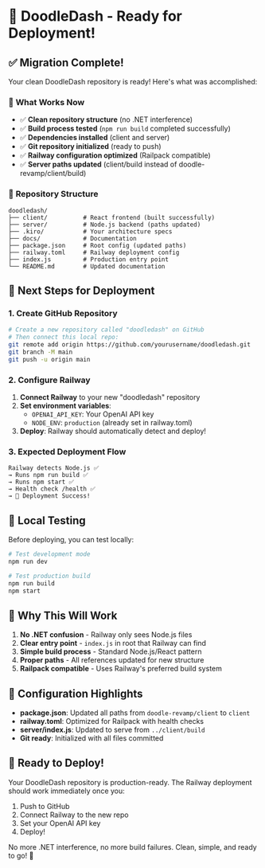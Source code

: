 # 🚀 DoodleDash - Ready for Deployment!

## ✅ Migration Complete!

Your clean DoodleDash repository is ready! Here's what was accomplished:

### 🎯 **What Works Now**
- ✅ **Clean repository structure** (no .NET interference)
- ✅ **Build process tested** (`npm run build` completed successfully)
- ✅ **Dependencies installed** (client and server)
- ✅ **Git repository initialized** (ready to push)
- ✅ **Railway configuration optimized** (Railpack compatible)
- ✅ **Server paths updated** (client/build instead of doodle-revamp/client/build)

### 📁 **Repository Structure**
```
doodledash/
├── client/          # React frontend (built successfully)
├── server/          # Node.js backend (paths updated)
├── .kiro/           # Your architecture specs
├── docs/            # Documentation
├── package.json     # Root config (updated paths)
├── railway.toml     # Railway deployment config
├── index.js         # Production entry point
└── README.md        # Updated documentation
```

## 🚀 **Next Steps for Deployment**

### 1. Create GitHub Repository
```bash
# Create a new repository called "doodledash" on GitHub
# Then connect this local repo:
git remote add origin https://github.com/yourusername/doodledash.git
git branch -M main
git push -u origin main
```

### 2. Configure Railway
1. **Connect Railway** to your new "doodledash" repository
2. **Set environment variables**:
   - `OPENAI_API_KEY`: Your OpenAI API key
   - `NODE_ENV`: `production` (already set in railway.toml)
3. **Deploy**: Railway should automatically detect and deploy!

### 3. Expected Deployment Flow
```
Railway detects Node.js ✅
→ Runs npm run build ✅
→ Runs npm start ✅
→ Health check /health ✅
→ 🎉 Deployment Success!
```

## 🧪 **Local Testing**

Before deploying, you can test locally:

```bash
# Test development mode
npm run dev

# Test production build
npm run build
npm start
```

## 🎯 **Why This Will Work**

1. **No .NET confusion** - Railway only sees Node.js files
2. **Clear entry point** - `index.js` in root that Railway can find
3. **Simple build process** - Standard Node.js/React pattern
4. **Proper paths** - All references updated for new structure
5. **Railpack compatible** - Uses Railway's preferred build system

## 🔧 **Configuration Highlights**

- **package.json**: Updated all paths from `doodle-revamp/client` to `client`
- **railway.toml**: Optimized for Railpack with health checks
- **server/index.js**: Updated to serve from `../client/build`
- **Git ready**: Initialized with all files committed

## 🎨 **Ready to Deploy!**

Your DoodleDash repository is production-ready. The Railway deployment should work immediately once you:

1. Push to GitHub
2. Connect Railway to the new repo
3. Set your OpenAI API key
4. Deploy!

No more .NET interference, no more build failures. Clean, simple, and ready to go! 🚀